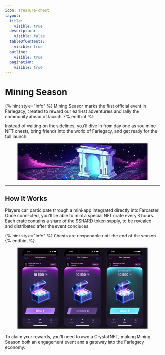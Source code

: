 ```yaml
---
icon: treasure-chest
layout:
  title:
    visible: true
  description:
    visible: false
  tableOfContents:
    visible: true
  outline:
    visible: true
  pagination:
    visible: true
---
```


# Mining Season

{% hint style="info" %}
Mining Season marks the first official event in Farlegacy, created to reward our earliest adventurers and rally the community ahead of launch.
{% endhint %}

Instead of waiting on the sidelines, you’ll dive in from day one as you mine NFT chests, bring friends into the world of Farlegacy, and get ready for the full launch.

<figure><img src="../.gitbook/assets/4 (3).jpg" alt=""><figcaption></figcaption></figure>

***

## How It Works

Players can participate through a mini-app integrated directly into Farcaster. Once connected, you'll be able to mint a special NFT crate every 8 hours. Each crate contains a share of the $SHARD token supply, to be revealed and distributed after the event concludes.

{% hint style="info" %}
Chests are unopenable until the end of the season.
{% endhint %}

<figure><img src="../.gitbook/assets/image_2025-05-23_22-05-04.png" alt=""><figcaption></figcaption></figure>

To claim your rewards, you'll need to own a Crystal NFT, making Mining Season both an engagement event and a gateway into the Farlegacy economy.

